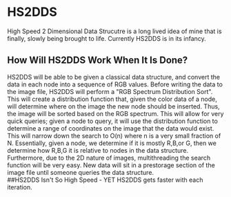 # HS2DDS
High Speed 2 Dimensional Data Strucutre is a long lived idea of mine that is finally, slowly being brought to life. 
Currently HS2DDS is in its infancy. 
## How Will HS2DDS Work When It Is Done?
HS2DDS will be able to be given a classical data structure, and convert the data in each node into a sequence of RGB values.
Before writing the data to the image file, HS2DDS will perform a "RGB Spectrum Distribution Sort". This will create a 
distribution function that, given the color data of a node, will determine where on the image the new node should be inserted.
Thus, the image will be sorted based on the RGB spectrum. This will allow for very quick queries; given a node to query,
it will use the distribution function to determine a range of coordinates on the image that the data would exist. This
will narrow down the search to O(n) where n is a very small fraction of N. 
Essentially, given a node, we determine if it is mostly R,B,or G, then we determine how R,B,G it is relative 
to nodes in the data structure.
Furthermore, due to the 2D nature of images, multithreading the search function will be very easy. 
New data will sit in a prestorage section
of the image file until someone queries the data structure.  
##HS2DDS Isn't So High Speed - YET
HS2DDS gets faster with each iteration.
